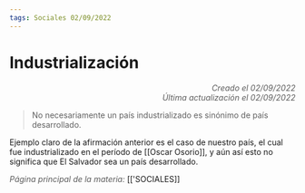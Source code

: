 ```yaml
---
tags: Sociales 02/09/2022
---
```


# Industrialización
<div style="text-align: right; opacity: 0.7; font-style: italic;">Creado el 02/09/2022</div>
<div style="text-align: right; opacity: 0.7; font-style: italic;">Última actualización el 02/09/2022</div>

> No necesariamente un país industrializado es sinónimo de país desarrollado.

Ejemplo claro de la afirmación anterior es el caso de nuestro país, el cual fue industrializado en el período de [[Oscar Osorio]], y aún así esto no significa que El Salvador sea un país desarrollado. 

<span style="opacity: 0.7; font-style: italic;">Página principal de la materia:</span> [['SOCIALES]]